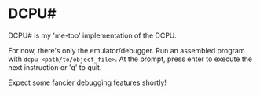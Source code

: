 # DCPU#

DCPU# is my 'me-too' implementation of the DCPU.

For now, there's only the emulator/debugger. Run an assembled program
with `dcpu <path/to/object_file>`. At the prompt, press enter to execute
the next instruction or 'q' to quit.

Expect some fancier debugging features shortly!

